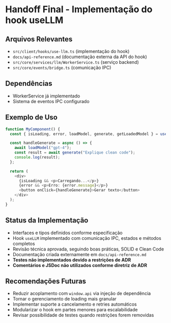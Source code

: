 # Handoff Final - Implementação do hook useLLM

## Arquivos Relevantes

- `src/client/hooks/use-llm.ts` (implementação do hook)
- `docs/api-reference.md` (documentação externa da API do hook)
- `src/core/services/llm/WorkerService.ts` (serviço backend)
- `src/core/events/bridge.ts` (comunicação IPC)

## Dependências

- WorkerService já implementado
- Sistema de eventos IPC configurado

## Exemplo de Uso

```typescript
function MyComponent() {
  const { isLoading, error, loadModel, generate, getLoadedModel } = useLLM();

  const handleGenerate = async () => {
    await loadModel("gpt-4");
    const result = await generate("Explique clean code");
    console.log(result);
  };

  return (
    <div>
      {isLoading && <p>Carregando...</p>}
      {error && <p>Erro: {error.message}</p>}
      <button onClick={handleGenerate}>Gerar texto</button>
    </div>
  );
}
```

## Status da Implementação

- Interfaces e tipos definidos conforme especificação
- Hook `useLLM` implementado com comunicação IPC, estados e métodos completos
- Revisão técnica aprovada, seguindo boas práticas, SOLID e Clean Code
- Documentação criada externamente em `docs/api-reference.md`
- **Testes não implementados devido a restrições de ADR**
- **Comentários e JSDoc não utilizados conforme diretriz de ADR**

## Recomendações Futuras

- Reduzir acoplamento com `window.api` via injeção de dependência
- Tornar o gerenciamento de loading mais granular
- Implementar suporte a cancelamento e retries automáticos
- Modularizar o hook em partes menores para escalabilidade
- Revisar possibilidade de testes quando restrições forem removidas

